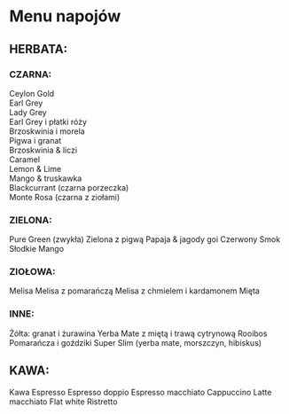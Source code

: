 # Menu napojów

## HERBATA:

### CZARNA:
Ceylon Gold  
Earl Grey  
Lady Grey  
Earl Grey i płatki róży  
Brzoskwinia i morela  
Pigwa i granat  
Brzoskwinia & liczi  
Caramel  
Lemon & Lime  
Mango & truskawka  
Blackcurrant (czarna porzeczka)  
Monte Rosa (czarna z ziołami)  

### ZIELONA:
Pure Green (zwykła) 
Zielona z pigwą 
Papaja & jagody goi 
Czerwony Smok
Słodkie Mango 

### ZIOŁOWA:
Melisa 
Melisa z pomarańczą 
Melisa z chmielem i kardamonem 
Mięta 

### INNE:
Żółta: granat i żurawina 
Yerba Mate z miętą i trawą cytrynową
Rooibos 
Pomarańcza i goździki 
Super Slim (yerba mate, morszczyn, hibiskus) 

## KAWA:
Kawa
Espresso
Espresso doppio
Espresso macchiato
Cappuccino
Latte macchiato
Flat white 
Ristretto 
